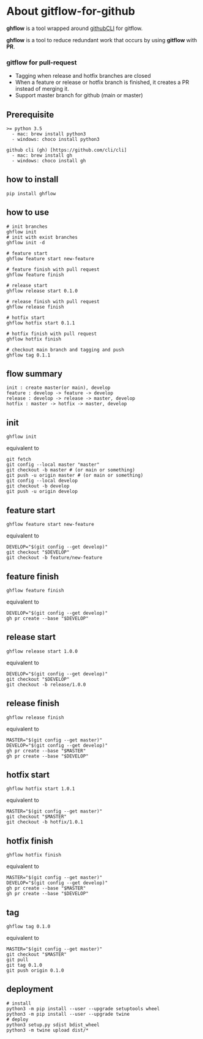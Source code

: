 # About gitflow-for-github
**ghflow** is a tool wrapped around [githubCLI](https://github.com/cli/cli) for gitflow.

**ghflow** is a tool to reduce redundant work that occurs by using **gitflow** with **PR**.

### gitflow for pull-request
- Tagging when release and hotfix branches are closed
- When a feature or release or hotfix branch is finished, it creates a PR instead of merging it.
- Support master branch for github (main or master)

## Prerequisite
```shell
>= python 3.5
  - mac: brew install python3
  - windows: choco install python3
  
github cli (gh) [https://github.com/cli/cli]
  - mac: brew install gh
  - windows: choco install gh	
```

## how to install
```shell
pip install ghflow
```

## how to use
```shell
# init branches
ghflow init
# init with exist branches
ghflow init -d

# feature start
ghflow feature start new-feature

# feature finish with pull request
ghflow feature finish

# release start
ghflow release start 0.1.0

# release finish with pull request
ghflow release finish

# hotfix start
ghflow hotfix start 0.1.1

# hotfix finish with pull request
ghflow hotfix finish

# checkout main branch and tagging and push
ghflow tag 0.1.1
```

## flow summary
```
init : create master(or main), develop
feature : develop -> feature -> develop
release : develop -> release -> master, develop
hotfix : master -> hotfix -> master, develop
```

## init
```shell
ghflow init
```
equivalent to
```shell
git fetch
git config --local master "master"
git checkout -b master # (or main or something)
git push -u origin master # (or main or something)
git config --local develop
git checkout -b develop
git push -u origin develop
```

## feature start
```shell
ghflow feature start new-feature
```
equivalent to
```shell
DEVELOP="$(git config --get develop)"
git checkout "$DEVELOP"
git checkout -b feature/new-feature
```
## feature finish
```shell
ghflow feature finish
```
equivalent to
```shell
DEVELOP="$(git config --get develop)"
gh pr create --base "$DEVELOP"
```

## release start
```shell
ghflow release start 1.0.0
```
equivalent to
```shell
DEVELOP="$(git config --get develop)"
git checkout "$DEVELOP"
git checkout -b release/1.0.0
```
## release finish
```shell
ghflow release finish
```
equivalent to
```shell
MASTER="$(git config --get master)"
DEVELOP="$(git config --get develop)"
gh pr create --base "$MASTER"
gh pr create --base "$DEVELOP"
```
## hotfix start
```shell
ghflow hotfix start 1.0.1
```
equivalent to
```shell
MASTER="$(git config --get master)"
git checkout "$MASTER"
git checkout -b hotfix/1.0.1
```

## hotfix finish
```shell
ghflow hotfix finish
```
equivalent to
```shell
MASTER="$(git config --get master)"
DEVELOP="$(git config --get develop)"
gh pr create --base "$MASTER"
gh pr create --base "$DEVELOP"
```

## tag
```shell
ghflow tag 0.1.0
```
equivalent to
```shell
MASTER="$(git config --get master)"
git checkout "$MASTER"
git pull
git tag 0.1.0
git push origin 0.1.0
```


## deployment
```shell
# install
python3 -m pip install --user --upgrade setuptools wheel
python3 -m pip install --user --upgrade twine
# deploy
python3 setup.py sdist bdist_wheel
python3 -m twine upload dist/*
```